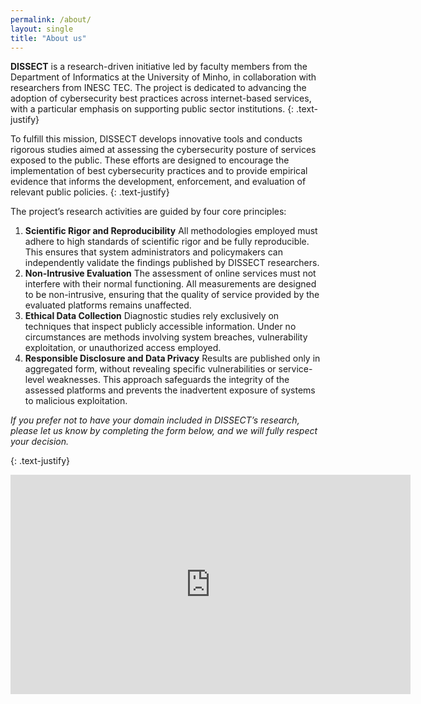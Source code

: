 ```yaml
---
permalink: /about/
layout: single
title: "About us"
---
```


**DISSECT** is a research-driven initiative led by faculty members from the Department of Informatics at the University of Minho, in collaboration with researchers from INESC TEC. The project is dedicated to advancing the adoption of cybersecurity best practices across internet-based services, with a particular emphasis on supporting public sector institutions.
{: .text-justify}

To fulfill this mission, DISSECT develops innovative tools and conducts rigorous studies aimed at assessing the cybersecurity posture of services exposed to the public. These efforts are designed to encourage the implementation of best cybersecurity practices and to provide empirical evidence that informs the development, enforcement, and evaluation of relevant public policies.
{: .text-justify}

The project’s research activities are guided by four core principles:

1. **Scientific Rigor and Reproducibility**
All methodologies employed must adhere to high standards of scientific rigor and be fully reproducible. This ensures that system administrators and policymakers can independently validate the findings published by DISSECT researchers.
2. **Non-Intrusive Evaluation**
The assessment of online services must not interfere with their normal functioning. All measurements are designed to be non-intrusive, ensuring that the quality of service provided by the evaluated platforms remains unaffected.
3. **Ethical Data Collection**
Diagnostic studies rely exclusively on techniques that inspect publicly accessible information. Under no circumstances are methods involving system breaches, vulnerability exploitation, or unauthorized access employed.
4. **Responsible Disclosure and Data Privacy**
Results are published only in aggregated form, without revealing specific vulnerabilities or service-level weaknesses. This approach safeguards the integrity of the assessed platforms and prevents the inadvertent exposure of systems to malicious exploitation.

_If you prefer not to have your domain included in DISSECT’s research, please let us know by completing the form below, and we will fully respect your decision._

{: .text-justify}


<iframe src="https://docs.google.com/forms/d/e/1FAIpQLSdq27dnDlOwJq2dEWh3sVWbEdk_SpLUbMvPie34oZ0pgA0jcw/viewform?embedded=true" width="640" height="351" frameborder="0" marginheight="0" marginwidth="0">Loading…</iframe>